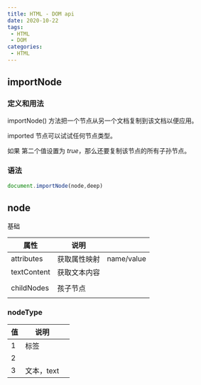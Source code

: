 ```yaml
---
title: HTML - DOM api
date: 2020-10-22
tags:
 - HTML
 - DOM
categories: 
 - HTML
---
```


## importNode

### 定义和用法

importNode() 方法把一个节点从另一个文档复制到该文档以便应用。

imported 节点可以试试任何节点类型。

如果 第二个值设置为 *true*，那么还要复制该节点的所有子孙节点。

### 语法

```js
document.importNode(node,deep)
```

## node

基础

| 属性        | 说明         |            |
| ----------- | ------------ | ---------- |
| attributes  | 获取属性映射 | name/value |
| textContent | 获取文本内容 |            |
|             |              |            |
| childNodes  | 孩子节点     |            |
|             |              |            |



### nodeType

| 值   | 说明       |      |
| ---- | ---------- | ---- |
| 1    | 标签       |      |
| 2    |            |      |
| 3    | 文本，text |      |

### 

